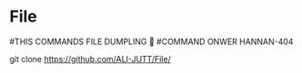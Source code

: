 # File
#THIS COMMANDS FILE DUMPLING 👑
#COMMAND ONWER HANNAN-404

git clone 
https://github.com/ALI-JUTT/File/
